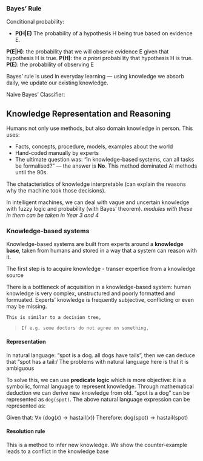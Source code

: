 ### Bayes’ Rule
Conditional probability: 
- **P(H|E)**
The probability of a hypothesis H being true based on evidence E.

**P(E|H)**: the probability that we will observe evidence E given that hypothesis H is true.
**P(H)**: the *a priori* probability that hypothesis H is true.
**P(E)**: the probability of observing E

Bayes’ rule is used in everyday learning — using knowledge we absorb daily, we update our existing knowledge.

Naive Bayes’ Classifier:

## Knowledge Representation and Reasoning
Humans not only use methods, but also domain knowledge in person. This uses:
- Facts, concepts, procedure, models, examples about the world
- Hand-coded manually by experts
- The ultimate question was: “in knowledge-based systems, can all tasks be formalised?” — the answer is **No**.
This method dominated AI methods until the 90s. 

The chatacteristics of knowledge interpretable (can explain the reasons why the machine took those decisions).

In intelligent machines, we can deal with vague and uncertain knowledge with fuzzy logic and probability (with Bayes’ theorem). *modules with these in them can be taken in Year 3 and 4*

### Knowledge-based systems
Knowledge-based systems are built from experts around a **knowledge base**, taken from humans and stored in a way that a system can reason with it. 

The first step is to acquire knowledge - transer expertice from a knowledge source 

There is a bottleneck of acquisition in a knowledge-based system: human knowledge is very complex, unstructured and poorly formatted and formuated. Experts’ knowledge is frequently subjective, conflicting or even may be missing. 

`This is similar to a decision tree,` 

> `If e.g. some doctors do not agree on something,` 

#### Representation
In natural language: “spot is a dog. all dogs have tails”, then we can deduce that “spot has a tail:/ The problems with natural language here is that it is ambiguous

To solve this, we can use **predicate logic** which is more objective: it is a symboilic, formal language to represent knowledge. Through mathematical deduction we can derive new knowledge from old. “spot is a dog” can be represented as `dog(spot)`. The above natural language expression can be represented as:

$\text{Given that: }\forall x \ (\text{dog}(x) \rightarrow \text{hastail}(x))$
$\text{Therefore: }\text{dog}(\text{spot}) \rightarrow \text{hastail}(\text{spot})$


#### Resolution rule
This is a method to infer new knowledge. We show the counter-example leads to a conflict in the knowledge base



